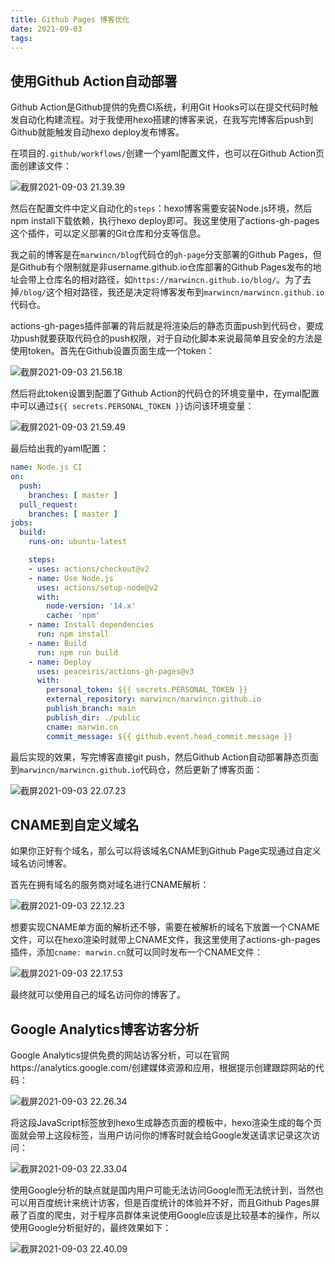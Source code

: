 ```yaml
---
title: Github Pages 博客优化
date: 2021-09-03
tags:
---
```


## 使用Github Action自动部署

Github Action是Github提供的免费CI系统，利用Git Hooks可以在提交代码时触发自动化构建流程。对于我使用hexo搭建的博客来说，在我写完博客后push到Github就能触发自动hexo deploy发布博客。

<!-- more -->

在项目的`.github/workflows/`创建一个yaml配置文件，也可以在Github Action页面创建该文件：

![截屏2021-09-03 21.39.39](https://i.loli.net/2021/09/03/2mF7YHMbaug39d4.png)

然后在配置文件中定义自动化的`steps`：hexo博客需要安装Node.js环境，然后npm install下载依赖，执行hexo deploy即可。我这里使用了actions-gh-pages这个插件，可以定义部署的Git仓库和分支等信息。

我之前的博客是在`marwincn/blog`代码仓的`gh-page`分支部署的Github Pages，但是Github有个限制就是非username.github.io仓库部署的Github Pages发布的地址会带上仓库名的相对路径，如`https://marwincn.github.io/blog/`。为了去掉`/blog/`这个相对路径，我还是决定将博客发布到`marwincn/marwincn.github.io`代码仓。

actions-gh-pages插件部署的背后就是将渲染后的静态页面push到代码仓，要成功push就要获取代码仓的push权限，对于自动化脚本来说最简单且安全的方法是使用token。首先在Github设置页面生成一个token：

![截屏2021-09-03 21.56.18](https://i.loli.net/2021/09/03/8G9LHgOE4uwfVvQ.png)

然后将此token设置到配置了Github Action的代码仓的环境变量中，在ymal配置中可以通过`${{ secrets.PERSONAL_TOKEN }}`访问该环境变量：

![截屏2021-09-03 21.59.49](https://i.loli.net/2021/09/03/qjGPfV8l5LeJNvH.png)

最后给出我的yaml配置：

```yaml
name: Node.js CI
on:
  push:
    branches: [ master ]
  pull_request:
    branches: [ master ]
jobs:
  build:
    runs-on: ubuntu-latest

    steps:
    - uses: actions/checkout@v2
    - name: Use Node.js
      uses: actions/setup-node@v2
      with:
        node-version: '14.x'
        cache: 'npm'
    - name: Install dependencies
      run: npm install
    - name: Build
      run: npm run build
    - name: Deploy
      uses: peaceiris/actions-gh-pages@v3
      with:
        personal_token: ${{ secrets.PERSONAL_TOKEN }}
        external_repository: marwincn/marwincn.github.io
        publish_branch: main
        publish_dir: ./public
        cname: marwin.cn
        commit_message: ${{ github.event.head_commit.message }}

```

最后实现的效果，写完博客直接git push，然后Github Action自动部署静态页面到`marwincn/marwincn.github.io`代码仓，然后更新了博客页面：

![截屏2021-09-03 22.07.23](https://i.loli.net/2021/09/03/HZVg8YOrvGB5Mwk.png)

## CNAME到自定义域名

如果你正好有个域名，那么可以将该域名CNAME到Github Page实现通过自定义域名访问博客。

首先在拥有域名的服务商对域名进行CNAME解析：

![截屏2021-09-03 22.12.23](https://i.loli.net/2021/09/03/JMwtRoPNl6UmCSH.png)

想要实现CNAME单方面的解析还不够，需要在被解析的域名下放置一个CNAME文件，可以在hexo渲染时就带上CNAME文件，我这里使用了actions-gh-pages插件，添加`cname: marwin.cn`就可以同时发布一个CNAME文件：

![截屏2021-09-03 22.17.53](https://i.loli.net/2021/09/03/n3NsZ1WECXm6BUb.png)

最终就可以使用自己的域名访问你的博客了。

## Google Analytics博客访客分析

Google Analytics提供免费的网站访客分析，可以在官网https://analytics.google.com/创建媒体资源和应用，根据提示创建跟踪网站的代码：

![截屏2021-09-03 22.26.34](https://i.loli.net/2021/09/03/Kf4XBSNAYokr6ud.png)

将这段JavaScript标签放到hexo生成静态页面的模板中，hexo渲染生成的每个页面就会带上这段标签，当用户访问你的博客时就会给Google发送请求记录这次访问：

![截屏2021-09-03 22.33.04](https://i.loli.net/2021/09/03/znxVoOrXEmatbP2.png)

使用Google分析的缺点就是国内用户可能无法访问Google而无法统计到，当然也可以用百度统计来统计访客，但是百度统计的体验并不好，而且Github Pages屏蔽了百度的爬虫，对于程序员群体来说使用Google应该是比较基本的操作，所以使用Google分析挺好的，最终效果如下：

![截屏2021-09-03 22.40.09](https://i.loli.net/2021/09/03/XmG3zKDEae64O9g.png)
